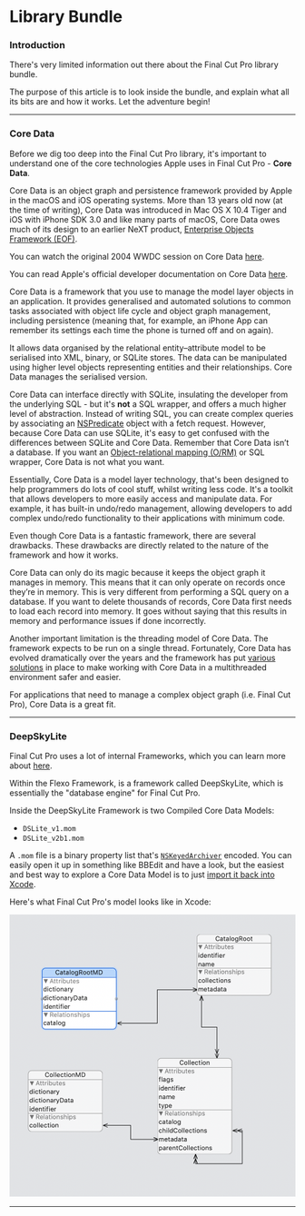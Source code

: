 # Library Bundle

### Introduction

There's very limited information out there about the Final Cut Pro library bundle.

The purpose of this article is to look inside the bundle, and explain what all its bits are and how it works. Let the adventure begin!

---

### Core Data

Before we dig too deep into the Final Cut Pro library, it's important to understand one of the core technologies Apple uses in Final Cut Pro - **Core Data**.

Core Data is an object graph and persistence framework provided by Apple in the macOS and iOS operating systems. More than 13 years old now (at the time of writing), Core Data was introduced in Mac OS X 10.4 Tiger and iOS with iPhone SDK 3.0 and like many parts of macOS, Core Data owes much of its design to an earlier NeXT product, [Enterprise Objects Framework (EOF)](https://en.wikipedia.org/wiki/Enterprise_Objects_Framework).

You can watch the original 2004 WWDC session on Core Data [here](https://www.youtube.com/watch?v=RsmBrENRvig).

You can read Apple's official developer documentation on Core Data [here](https://developer.apple.com/documentation/coredata?language=objc).

Core Data is a framework that you use to manage the model layer objects in an application. It provides generalised and automated solutions to common tasks associated with object life cycle and object graph management, including persistence (meaning that, for example, an iPhone App can remember its settings each time the phone is turned off and on again).

It allows data organised by the relational entity–attribute model to be serialised into XML, binary, or SQLite stores. The data can be manipulated using higher level objects representing entities and their relationships. Core Data manages the serialised version.

Core Data can interface directly with SQLite, insulating the developer from the underlying SQL - but it's **not** a SQL wrapper, and offers a much higher level of abstraction. Instead of writing SQL, you can create complex queries by associating an [NSPredicate](https://developer.apple.com/documentation/foundation/nspredicate?language=objc) object with a fetch request. However, because Core Data can use SQLite, it's easy to get confused with the differences between SQLite and Core Data. Remember that Core Data isn’t a database. If you want an [Object-relational mapping (O/RM)](https://en.wikipedia.org/wiki/Object-relational_mapping) or SQL wrapper, Core Data is not what you want.

Essentially, Core Data is a model layer technology, that's been designed to help programmers do lots of cool stuff, whilst writing less code. It's a toolkit that allows developers to more easily access and manipulate data. For example, it has built-in undo/redo management, allowing developers to add complex undo/redo functionality to their applications with minimum code.

Even though Core Data is a fantastic framework, there are several drawbacks. These drawbacks are directly related to the nature of the framework and how it works.

Core Data can only do its magic because it keeps the object graph it manages in memory. This means that it can only operate on records once they’re in memory. This is very different from performing a SQL query on a database. If you want to delete thousands of records, Core Data first needs to load each record into memory. It goes without saying that this results in memory and performance issues if done incorrectly.

Another important limitation is the threading model of Core Data. The framework expects to be run on a single thread. Fortunately, Core Data has evolved dramatically over the years and the framework has put [various solutions](https://cocoacasts.com/core-data-and-concurrency) in place to make working with Core Data in a multithreaded environment safer and easier.

For applications that need to manage a complex object graph (i.e. Final Cut Pro), Core Data is a great fit.

---

### DeepSkyLite

Final Cut Pro uses a lot of internal Frameworks, which you can learn more about [here](https://lab.commandpost.io/final-cut-pro/application-bundle#frameworks).

Within the Flexo Framework, is a framework called DeepSkyLite, which is essentially the "database engine" for Final Cut Pro.

Inside the DeepSkyLite Framework is two Compiled Core Data Models:

- `DSLite_v1.mom`
- `DSLite_v2b1.mom`

A `.mom` file is a binary property list that's [`NSKeyedArchiver`](https://developer.apple.com/documentation/foundation/nskeyedarchiver?language=objc) encoded. You can easily open it up in something like BBEdit and have a look, but the easiest and best way to explore a Core Data Model is to just [import it back into Xcode](https://stackoverflow.com/a/24162480).

Here's what Final Cut Pro's model looks like in Xcode:

![Patent Screenshot](../static/model.png)

---

<script src="https://giscus.app/client.js"
        data-repo="CommandPost/FCPCafe"
        data-repo-id="MDEwOlJlcG9zaXRvcnk5NTAwMjEwMg=="
        data-category="Website Discussions"
        data-category-id="DIC_kwDOBamd9s4CW0qy"
        data-mapping="title"
        data-strict="0"
        data-reactions-enabled="1"
        data-emit-metadata="0"
        data-input-position="bottom"
        data-theme="preferred_color_scheme"
        data-lang="en"
        crossorigin="anonymous"
        async>
</script>